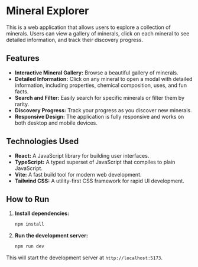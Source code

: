 # Mineral Explorer

This is a web application that allows users to explore a collection of minerals. Users can view a gallery of minerals, click on each mineral to see detailed information, and track their discovery progress.

## Features

*   **Interactive Mineral Gallery:** Browse a beautiful gallery of minerals.
*   **Detailed Information:** Click on any mineral to open a modal with detailed information, including properties, chemical composition, uses, and fun facts.
*   **Search and Filter:** Easily search for specific minerals or filter them by rarity.
*   **Discovery Progress:** Track your progress as you discover new minerals.
*   **Responsive Design:** The application is fully responsive and works on both desktop and mobile devices.

## Technologies Used

*   **React:** A JavaScript library for building user interfaces.
*   **TypeScript:** A typed superset of JavaScript that compiles to plain JavaScript.
*   **Vite:** A fast build tool for modern web development.
*   **Tailwind CSS:** A utility-first CSS framework for rapid UI development.

## How to Run

1.  **Install dependencies:**

    ```bash
    npm install
    ```

2.  **Run the development server:**

    ```bash
    npm run dev
    ```

This will start the development server at `http://localhost:5173`.